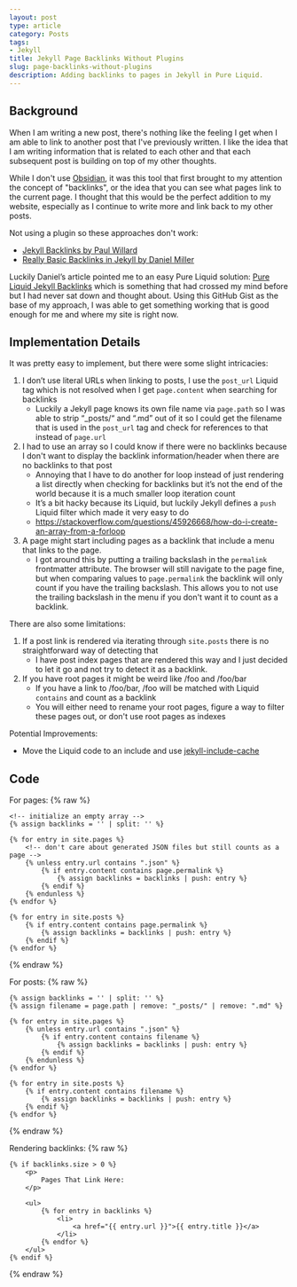 ```yaml
---
layout: post
type: article
category: Posts
tags:
- Jekyll
title: Jekyll Page Backlinks Without Plugins
slug: page-backlinks-without-plugins
description: Adding backlinks to pages in Jekyll in Pure Liquid.
---
```


## Background

When I am writing a new post, there's nothing like the feeling I get when I am able to link to another post that I've previously written. I like the idea that I am writing information that is related to each other and that each subsequent post is building on top of my other thoughts.

While I don't use [Obsidian](https://obsidian.md/), it was this tool that first brought to my attention the concept of "backlinks", or the idea that you can see what pages link to the current page. I thought that this would be the perfect addition to my website, especially as I continue to write more and link back to my other posts.

Not using a plugin so these approaches don't work:
* [Jekyll Backlinks by Paul Willard](https://terminaladdict.com/jekyll/development/2021/02/05/Jekyll-Backlinks.html)
* [Really Basic Backlinks in Jekyll by Daniel Miller](https://www.daniel.industries/2023/01/29/really-basic-backlinks-in-jekyll)

Luckily Daniel’s article pointed me to an easy Pure Liquid solution: [Pure Liquid Jekyll Backlinks](https://gist.github.com/xplosionmind/605e4a2a67ec704dfb738d9d6b984941) which is something that had crossed my mind before but I had never sat down and thought about. Using this GitHub Gist as the base of my approach, I was able to get something working that is good enough for me and where my site is right now.

## Implementation Details

It was pretty easy to implement, but there were some slight intricacies:
1. I don’t use literal URLs when linking to posts, I use the `post_url` Liquid tag which is not resolved when I get `page.content` when searching for backlinks
    * Luckily a Jekyll page knows its own file name via `page.path` so I was able to strip “_posts/“ and “.md” out of it so I could get the filename that is used in the `post_url` tag and check for references to that instead of `page.url`
2. I had to use an array so I could know if there were no backlinks because I don't want to display the backlink information/header when there are no backlinks to that post
    * Annoying that I have to do another for loop instead of just rendering a list directly when checking for backlinks but it’s not the end of the world because it is a much smaller loop iteration count
    * It’s a bit hacky because its Liquid, but luckily Jekyll defines a `push` Liquid filter which made it very easy to do
    * https://stackoverflow.com/questions/45926668/how-do-i-create-an-array-from-a-forloop
3. A page might start including pages as a backlink that include a menu that links to the page.
    * I got around this by putting a trailing backslash in the `permalink` frontmatter attribute. The browser will still navigate to the page fine, but when comparing values to `page.permalink` the backlink will only count if you have the trailing backslash. This allows you to not use the trailing backslash in the menu if you don't want it to count as a backlink.

There are also some limitations:
1. If a post link is rendered via iterating through `site.posts` there is no straightforward way of detecting that
    * I have post index pages that are rendered this way and I just decided to let it go and not try to detect it as a backlink.
2. If you have root pages it might be weird like /foo and /foo/bar
    * If you have a link to /foo/bar, /foo will be matched with Liquid `contains` and count as a backlink
    * You will either need to rename your root pages, figure a way to filter these pages out, or don't use root pages as indexes

Potential Improvements:
* Move the Liquid code to an include and use [jekyll-include-cache](https://github.com/benbalter/jekyll-include-cache)

## Code

For pages:
{% raw %}
```liquid
<!-- initialize an empty array -->
{% assign backlinks = '' | split: '' %}

{% for entry in site.pages %}
    <!-- don't care about generated JSON files but still counts as a page -->
    {% unless entry.url contains ".json" %}
        {% if entry.content contains page.permalink %}
            {% assign backlinks = backlinks | push: entry %}
        {% endif %}
    {% endunless %}
{% endfor %}

{% for entry in site.posts %}
    {% if entry.content contains page.permalink %}
        {% assign backlinks = backlinks | push: entry %}
    {% endif %}
{% endfor %}
```
{% endraw %}

For posts:
{% raw %}
```liquid
{% assign backlinks = '' | split: '' %}
{% assign filename = page.path | remove: "_posts/" | remove: ".md" %}

{% for entry in site.pages %}
    {% unless entry.url contains ".json" %}
        {% if entry.content contains filename %}
            {% assign backlinks = backlinks | push: entry %}
        {% endif %}
    {% endunless %}
{% endfor %}

{% for entry in site.posts %}
    {% if entry.content contains filename %}
        {% assign backlinks = backlinks | push: entry %}
    {% endif %}
{% endfor %}
```
{% endraw %}

Rendering backlinks:
{% raw %}
```liquid
{% if backlinks.size > 0 %}
    <p>
        Pages That Link Here:
    </p>

    <ul>
        {% for entry in backlinks %}
            <li>
                <a href="{{ entry.url }}">{{ entry.title }}</a>
            </li>
        {% endfor %}
    </ul>
{% endif %}
```
{% endraw %}